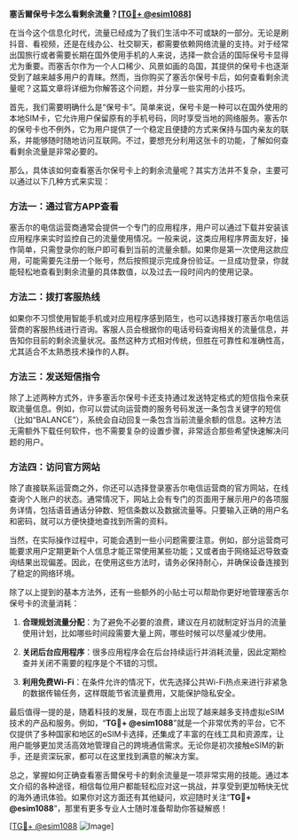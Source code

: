 **塞舌爾保号卡怎么看剩余流量？[[TG💪+ @esim1088](https://t.me/s/esim1088)]**

在当今这个信息化时代，流量已经成为了我们生活中不可或缺的一部分。无论是刷抖音、看视频，还是在线办公、社交聊天，都需要依赖网络流量的支持。对于经常出国旅行或者需要长期在国外使用手机的人来说，选择一款合适的国际保号卡显得尤为重要。而塞舌尔作为一个人口稀少、风景如画的岛国，其提供的保号卡也逐渐受到了越来越多用户的青睐。然而，当你购买了塞舌尔保号卡后，如何查看剩余流量呢？这篇文章将详细为你解答这个问题，并分享一些实用的小技巧。

首先，我们需要明确什么是“保号卡”。简单来说，保号卡是一种可以在国外使用的本地SIM卡，它允许用户保留原有的手机号码，同时享受当地的网络服务。塞舌尔的保号卡也不例外，它为用户提供了一个稳定且便捷的方式来保持与国内亲友的联系，并能够随时随地访问互联网。不过，要想充分利用这张卡的功能，了解如何查看剩余流量是非常必要的。

那么，具体该如何查看塞舌尔保号卡上的剩余流量呢？其实方法并不复杂，主要可以通过以下几种方式来实现：

### 方法一：通过官方APP查看

塞舌尔的电信运营商通常会提供一个专门的应用程序，用户可以通过下载并安装该应用程序来实时监控自己的流量使用情况。一般来说，这类应用程序界面友好，操作简单，只需登录你的账户即可看到当前的流量余额。如果你是第一次使用这款应用，可能需要先注册一个账号，然后按照提示完成身份验证。一旦成功登录，你就能轻松地查看到剩余流量的具体数值，以及过去一段时间内的使用记录。

### 方法二：拨打客服热线

如果你不习惯使用智能手机或对应用程序感到陌生，也可以选择拨打塞舌尔电信运营商的客服热线进行咨询。客服人员会根据你的电话号码查询相关的流量信息，并告知你目前的剩余流量状况。虽然这种方式相对传统，但胜在可靠性和准确性高，尤其适合不太熟悉技术操作的人群。

### 方法三：发送短信指令

除了上述两种方式外，许多塞舌尔保号卡还支持通过发送特定格式的短信指令来获取流量信息。例如，你可以尝试向运营商的服务号码发送一条包含关键字的短信（比如“BALANCE”），系统会自动回复一条包含当前流量余额的信息。这种方法无需额外下载任何软件，也不需要复杂的设置步骤，非常适合那些希望快速解决问题的用户。

### 方法四：访问官方网站

除了直接联系运营商之外，你还可以选择登录塞舌尔电信运营商的官方网站，在线查询个人账户的状态。通常情况下，网站上会有专门的页面用于展示用户的各项服务详情，包括语音通话分钟数、短信条数以及数据流量等。只要输入正确的用户名和密码，就可以方便快捷地查找到所需的资料。

当然，在实际操作过程中，可能会遇到一些小问题需要注意。例如，部分运营商可能要求用户定期更新个人信息才能正常使用某些功能；又或者由于网络延迟导致查询结果出现偏差。因此，在使用这些方法时，请务必保持耐心，并确保设备连接到了稳定的网络环境。

除了以上提到的基本方法外，还有一些额外的小贴士可以帮助你更好地管理塞舌尔保号卡的流量消耗：

1. **合理规划流量分配**：为了避免不必要的浪费，建议在月初就制定好当月的流量使用计划，比如哪些时间段需要大量上网，哪些时候可以尽量减少使用。
   
2. **关闭后台应用程序**：很多应用程序会在后台持续运行并消耗流量，因此定期检查并关闭不需要的程序是个不错的习惯。
   
3. **利用免费Wi-Fi**：在条件允许的情况下，优先选择公共Wi-Fi热点来进行非紧急的数据传输任务，这样既能节省流量费用，又能保护隐私安全。

最后值得一提的是，随着科技的发展，现在市面上出现了越来越多支持虚拟eSIM技术的产品和服务。例如，“**TG💪+ @esim1088**”就是一个非常优秀的平台，它不仅提供了多种国家和地区的eSIM卡选择，还集成了丰富的在线工具和资源库，让用户能够更加灵活高效地管理自己的跨境通信需求。无论你是初次接触eSIM的新手，还是资深玩家，都可以在这里找到满意的解决方案。

总之，掌握如何正确查看塞舌爾保号卡的剩余流量是一项非常实用的技能。通过本文介绍的各种途径，相信每位用户都能轻松应对这一挑战，并享受到更加畅快无忧的海外通讯体验。如果你对这方面还有其他疑问，欢迎随时关注“**TG💪+ @esim1088**”，那里有更多专业人士随时准备帮助你答疑解惑！

[[TG💪+ @esim1088](https://t.me/s/esim1088) ![Image](https://i.postimg.cc/4NQfJmqS/Snipaste-2025-05-13-00-14-12.png)]
